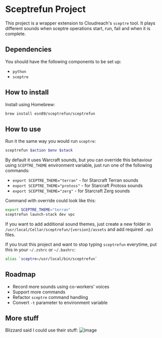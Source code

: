 # Sceptrefun Project

This project is a wrapper extension to Cloudreach's `sceptre` tool. It plays different sounds when sceptre operations start, run, fail and when it is complete.

## Dependencies

You should have the following components to be set up:

- `python`
- `sceptre`

## How to install

Install using Homebrew:

```bash
brew install esn89/sceptrefun/sceptrefun
```

## How to use

Run it the same way you would run `sceptre`:

```bash
sceptrefun $action $env $stack
```

By default it uses Warcraft sounds, but you can override this behaviour using `SCEPTRE_THEME` environment variable, just run one of the following commands:

- `export SCEPTRE_THEME="terran"` - for Starcraft Terran sounds
- `export SCEPTRE_THEME="protoss"` - for Starcraft Protoss sounds
- `export SCEPTRE_THEME="zerg"` - for Starcraft Zerg sounds

Command with override could look like this:

```bash
export SCEPTRE_THEME="terran"
sceptrefun launch-stack dev vpc
```

If you want to add additional sound themes, just create a new folder in `/usr/local/Cellar/sceptrefun/{version}/assets` and add required `.mp3` files.

If you trust this project and want to stop typing `sceptrefun` everytime, put this in your `~/.zshrc` or `~/.bashrc`:

```bash
alias `sceptre=/usr/local/bin/sceptrefun`
```

## Roadmap

- Record more sounds using co-workers' voices
- Support more commands
- Refactor `sceptre` command handling
- Convert `-t` parameter to environment variable

## More stuff

Blizzard said I could use their stuff:
![image](https://i.imgur.com/SGXGkkn.png)
